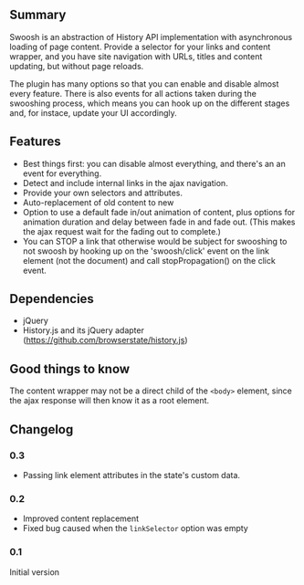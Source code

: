 ## Summary

Swoosh is an abstraction of History API implementation with asynchronous loading of page content. Provide a selector for your links and content wrapper, and you have site navigation with URLs, titles and content updating, but without page reloads.

The plugin has many options so that you can enable and disable almost
every feature. There is also events for all actions taken during the
swooshing process, which means you can hook up on the different stages
and, for instace, update your UI accordingly.

## Features

* Best things first: you can disable almost everything, and there's an
    an event for everything.
* Detect and include internal links in the ajax navigation.
* Provide your own selectors and attributes.
* Auto-replacement of old content to new
* Option to use a default fade in/out animation of content, plus options for animation duration and delay between fade in and fade out. (This makes the ajax request wait for the fading out to complete.)
* You can STOP a link that otherwise would be subject for swooshing to not swoosh by hooking up on the 'swoosh/click' event on the link element (not the document) and call stopPropagation() on the click event.

## Dependencies

* jQuery
* History.js and its jQuery adapter (https://github.com/browserstate/history.js)

## Good things to know

The content wrapper may not be a direct child of the `<body>` element, since the ajax response will then know it as a root element.

## Changelog

### 0.3

* Passing link element attributes in the state's custom data.

### 0.2

* Improved content replacement
* Fixed bug caused when the `linkSelector` option was empty

### 0.1

Initial version